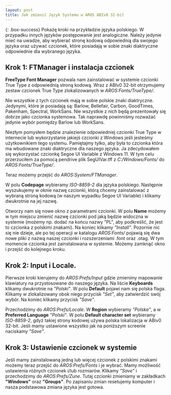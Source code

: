 ```yaml
---
layout: post
title: Jak zmienić Język Systemu w AROS ABIv0 32-bit
---
```


{: .box-success}
Pokażę kroki na przykładzie języka polskiego. W przypadku innych języków postępowanie jest analogiczne. Należy jedynie mieć na uwadze, aby wybierać stronę kodową odpowiednią dla swojego języka oraz używać czcionek, które posiadają w sobie znaki diaktryczne odpowiednie dla wybranego języka.

## Krok 1: FTManager i instalacja czcionek

**FreeType Font Manager** pozwala nam zainstalować w systemie czcionki True Type z odpowiednią stroną kodową. Wraz z ABIv0 32-bit otrzymujemy zestaw czcionek True Type zlokalizowanych w *AROS:Fonts/TrueType/*.

Nie wszystkie z tych czcionek mają w sobie polskie znaki diaktryczne. Jedynymi, które je posiadają są: Barlow, Bellefair, Carbon, GoodTimes, Pakenham, Spectral, WorkSans. Nie wszystkie z nich będą prezentowały się dobrze jako czcionka systemowa. Tak naprawdę powinniśmy rozważać jedynie wybór pomiędzy Barlow lub WorkSans.

Niezłym pomysłem będzie znalezienie odpowiedniej czcionki True Type w internecie lub wykorzystanie jakiejś czcionki z Windows jeśli jesteśmy użytkownikiem tego systemu. Pamiętajmy tylko, aby była to czcionka która ma wbudowane znaki diaktryczne dla naszego języka. Ja zdecydowałem się wykorzystać czcionkę Segoe UI Variable z Windows 11. W tym celu przerzuciłem za pomocą pendrive plik SegUIVar.tff z *C:/Windows/Fonts/* do *AROS:Fonts/TrueType/*.

Teraz możemy przejść do *AROS:System/FTManager*.

W polu **Codepage** wybieramy *ISO-8859-2* dla języka polskiego. Następnie wyszukujemy w oknie nazwę czcionki, którą chcemy zainstalować z wybraną stroną kodową (w naszym wypadku Segoe UI Variable) i klikamy dwukrotnie na jej nazwę.

Otworzy nam się nowe okno z parametrami czcionki. W polu **Name** możemy w tym miejscu zmienić nazwę czcionki pod jaką będzie widoczna w systemie (możemy np. dodać na końcu nazwy "PL", aby podkreślić, że jest to czcionka z polskimi znakami). Na koniec klikamy *"Install"*. Pozornie nic się nie dzieje, ale po tej operacji w katalogu *AROS:Fonts/* pojawią się dwa nowe pliki z nazwą naszej czcionki i rozszerzeniami .font oraz .otag. W tym momencie czcionka jest zainstalowana w systemie. Możemy zamknąć okno i przejść do kolejnego kroku. 

## Krok 2: Input i Locale.

Pierwsze kroki kierujemy do *AROS:Prefs/Input* gdzie zmienimy mapowanie klawiatury na przystosowane do naszego języka. Na liście **Keyboards** klikamy dwukrotnie na *"Polski"*. W polu **Default** pojawi nam się polska flaga. Klikamy w zlokalizowany obok niego przycisk *"Set"*, aby zatwierdzić swój wybór. Na koniec klikamy przycisk *"Save"*.

Przechodzimy do *AROS:Prefs/Locale*. W **Region** wybieramy *"Polska"*, a w **Preferred Language** *"Polski"*. W polu **Default character set** wybieramy *ISO-8859-2*, gdyż takiej strony kodowej używa polska lokalizacja w ABiv0 32-bit. Jeśli mamy ustawione wszystko jak na poniższym screenie naciskamy *"Save"*.


## Krok 3: Ustawienie czcionek w systemie

Jeśli mamy zainstalowaną jedną lub więcej czcionek z polskimi znakami możemy teraz przejść do *AROS:Prefs/Fonts* i je wybrać. Mamy możliwość ustawienia różnych czcionek i/lub rozmiarów. Klikamy *"Save"* i przechodzimy do *AROS:Prefs/Zune*. Tutaj czcionki zmieniamy w zakładkach **"Windows"** oraz **"Groups"**. Po zapisaniu zmian resetujemy komputer i nasza podstawowa zmiana języka jest gotowa.








